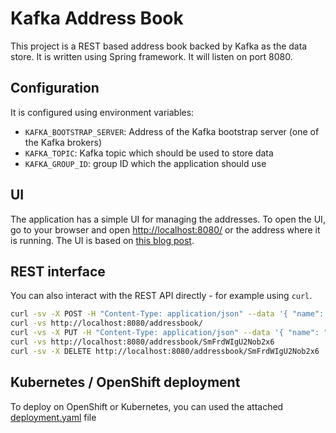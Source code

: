 # Kafka Address Book

This project is a REST based address book backed by Kafka as the data store. 
It is written using Spring framework.
It will listen on port 8080.

## Configuration

It is configured using environment variables:

* `KAFKA_BOOTSTRAP_SERVER`: Address of the Kafka bootstrap server (one of the Kafka brokers)
* `KAFKA_TOPIC`: Kafka topic which should be used to store data  
* `KAFKA_GROUP_ID`: group ID which the application should use

## UI

The application has a simple UI for managing the addresses.
To open the UI, go to your browser and open [http://localhost:8080/](http://localhost:8080/) or the address where it is running.
The UI is based on [this blog post](http://www.baeldung.com/angular-js-rest-api). 

## REST interface

You can also interact with the REST API directly - for example using `curl`.

```bash
curl -sv -X POST -H "Content-Type: application/json" --data '{ "name": "Jakub Scholz", "address": "Some address" }' http://localhost:8080/addressbook/
curl -vs http://localhost:8080/addressbook/
curl -vs -X PUT -H "Content-Type: application/json" --data '{ "name": "Jakub Scholz", "address": "Some other address" }' http://localhost:8080/addressbook/SmFrdWIgU2Nob2x6
curl -vs http://localhost:8080/addressbook/SmFrdWIgU2Nob2x6
curl -sv -X DELETE http://localhost:8080/addressbook/SmFrdWIgU2Nob2x6
```

## Kubernetes / OpenShift deployment

To deploy on OpenShift or Kubernetes, you can used the attached [deployment.yaml](deployment.yaml) file
